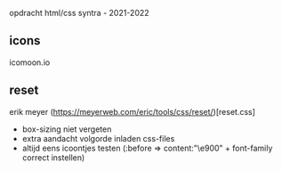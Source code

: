 opdracht html/css syntra - 2021-2022

## icons

icomoon.io

## reset

erik meyer (https://meyerweb.com/eric/tools/css/reset/)[reset.css]

- box-sizing niet vergeten
- extra aandacht volgorde inladen css-files
- altijd eens icoontjes testen (:before => content:"\e900" + font-family correct instellen)
